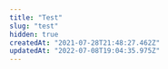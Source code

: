 ```yaml
---
title: "Test"
slug: "test"
hidden: true
createdAt: "2021-07-28T21:48:27.462Z"
updatedAt: "2022-07-08T19:04:35.975Z"
---
```


<OverviewCard
title= 'Platform overview'
href= 'api-guides/getting-started-platform-overview'
description="Understand our platform's architecture and data orchestration through our Platform Overview article."
docs= '[{"title": "Platform Overview", "href": "api-guides/getting-started-platform-overview"},{"title": "Platform Overview", "href": "api-guides/getting-started-platform-overview"}]'
icon= 'StorageUnit'
seeMore='true'/>

<WhatsNextCard
title='New to VTEX IO?'
description='Build stores and IO apps from scratch with our learning-oriented tutorials.'
href='/docs/guides'
/>
